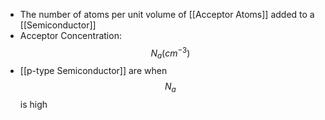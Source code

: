 - The number of atoms per unit volume of [[Acceptor Atoms]] added to a [[Semiconductor]]
- Acceptor Concentration: $$N_a (cm^{-3})$$
- [[p-type Semiconductor]] are when $$N_a$$ is high